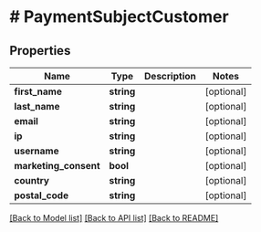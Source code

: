 # # PaymentSubjectCustomer

## Properties

Name | Type | Description | Notes
------------ | ------------- | ------------- | -------------
**first_name** | **string** |  | [optional]
**last_name** | **string** |  | [optional]
**email** | **string** |  | [optional]
**ip** | **string** |  | [optional]
**username** | **string** |  | [optional]
**marketing_consent** | **bool** |  | [optional]
**country** | **string** |  | [optional]
**postal_code** | **string** |  | [optional]

[[Back to Model list]](../../README.md#models) [[Back to API list]](../../README.md#endpoints) [[Back to README]](../../README.md)
